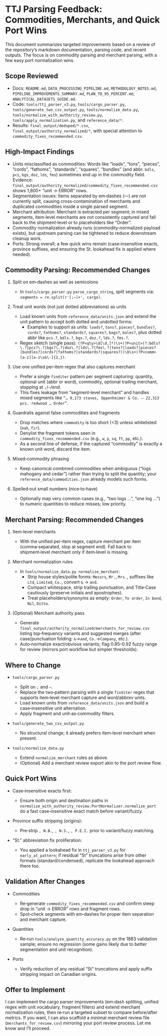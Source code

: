 # TTJ Parsing Feedback: Commodities, Merchants, and Quick Port Wins

This document summarizes targeted improvements based on a review of the repository’s markdown documentation, parsing code, and recent outputs. The focus is on commodity parsing and merchant parsing, with a few easy port normalization wins.

## Scope Reviewed
- Docs: `README.md`, `DATA_PROCESSING_PIPELINE.md`, `METHODOLOGY_NOTES.md`, `PIPELINE_IMPROVEMENTS_SUMMARY.md`, `PLAN_TO_95_PERCENT.md`, `ANALYTICAL_DATASETS_GUIDE.md`.
- Code: `tools/ttj_parser_v3.py`, `tools/cargo_parser.py`, `tools/generate_two_csv_output.py`, `tools/normalize_data.py`, `tools/normalize_with_authority_review.py`, `tools/apply_normalization.py`, and `reference_data/*`.
- Results: `final_output/deduped/*.csv`, `final_output/authority_normalized/*`, with special attention to `commodity_fixes_recommended.csv`.

## High‑Impact Findings
- Units misclassified as commodities: Words like “loads”, “tons”, “pieces”, “cords”, “fathoms”, “standards”, “squares”, “bundles” (and abbr. `bdls`, `pcs`, `bgs`, `doz`, `lds`, `fms`) sometimes end up in the commodity field. Evidence: `final_output/authority_normalized/commodity_fixes_recommended.csv` shows 1,800+ “unit → ERROR” rows.
- Segmentation issues: Items separated by em‑dashes (—) are not currently split, causing cross‑contamination of merchants and duplicated commodities inside a single parsed segment.
- Merchant attribution: Merchant is extracted per segment; in mixed segments, item‑level merchants are not consistently captured and fall back to the shipment‑level or to placeholders like “Order”.
- Commodity normalization already runs (commodity‑normalized payload exists), but upstream parsing can be tightened to reduce downstream cleanup work.
- Ports: Strong overall; a few quick wins remain (case‑insensitive exacts, province suffixes, and ensuring the St. lookahead fix is applied where needed).

## Commodity Parsing: Recommended Changes
1. Split on em‑dashes as well as semicolons
   - In `tools/cargo_parser.py` `parse_cargo_string`, split segments via: `segments = re.split(r'[;—]+', cargo)`.

2. Treat unit words (not just dotted abbreviations) as units
   - Load known units from `reference_data/units.json` and extend the unit pattern to accept both dotted and undotted forms:
     - Examples to support as units: `loads?`, `tons?`, `pieces?`, `bundles?`, `cords?`, `fathoms?`, `standards?`, `squares?`, `bags?`, `bales?`, plus dotted abbr like `pcs.?`, `bdls.?`, `bgs.?`, `doz.?`, `lds.?`, `fms.?`.
   - Regex sketch (single pass): `(?P<qty>\d[\d,]*)\s+(?P<unit>(?:bdls?\.?|pcs?\.?|bgs?\.?|doz\.?|lds\.?|fms\.?|tons?|loads?|pieces?|bundles?|cords?|fathoms?|standards?|squares?))\b\s+(?P<comm>[a-z][a-z\s&\-]{2,})`.

3. Use one unified per‑item regex that also captures merchant
   - Prefer a single `finditer` pattern per segment capturing: quantity, optional unit (abbr or word), commodity, optional trailing merchant, stopping at `;`/`—`/end.
   - This fixes leakage from “segment‑level merchant” and handles mixed segments like `“… 9,173 staves, Oppenheimer & Co. — 22,313 pcs. redwood … Order”`.

4. Guardrails against false commodities and fragments
   - Drop matches where `commodity` is too short (<3) unless whitelisted (`oak`, `fir`).
   - Denylist the fragment tokens seen in `commodity_fixes_recommended.csv` (e.g., `w`, `p`, `sq`, `ft`, `pp`, etc.).
   - As a second line of defense, if the captured “commodity” is exactly a known unit word, discard the item.

5. Mixed‑commodity phrasing
   - Keep canonical combined commodities when ambiguous (“logs mahogany and cedar”) rather than trying to split the quantity; your `reference_data/commodities.json` already models such forms.

6. Spelled‑out small numbers (nice‑to‑have)
   - Optionally map very common cases (e.g., “two logs …”, “one log …”) to numeric quantities to reduce misses; low priority.

## Merchant Parsing: Recommended Changes
1. Item‑level merchants
   - With the unified per‑item regex, capture merchant per item (comma‑separated, stop at segment end). Fall back to shipment‑level merchant only if item‑level is missing.

2. Merchant normalization rules
   - In `tools/normalize_data.py normalize_merchant`:
     - Strip house styles/polite forms: `Messrs`, `Mr.`, `Mrs.`, suffixes like `Ltd`, `Limited`, `Co.`, convert `&` → `and`.
     - Compact whitespace, strip trailing punctuation, and Title‑Case cautiously (preserve initials and apostrophes).
     - Treat placeholders/synonyms as empty: `Order`, `To order`, `In bond`, `Nil`, `Ditto`.

3. (Optional) Merchant authority pass
   - Generate `final_output/authority_normalized/merchants_for_review.csv` listing top‑frequency variants and suggested merges (after case/punctuation folding: `&`→`and`, `Co.`→`Company`, etc.).
   - Auto‑normalize exact/obvious variants; flag 0.85–0.92 fuzzy range for review (mirrors port workflow but simpler thresholds).

## Where to Change
- `tools/cargo_parser.py`
  - Split on `;` and `—`.
  - Replace the two‑pattern parsing with a single `finditer` regex that supports item‑level merchant capture and word/abbrev units.
  - Load known units from `reference_data/units.json` and build a case‑insensitive unit alternation.
  - Apply fragment and unit‑as‑commodity filters.

- `tools/generate_two_csv_output.py`
  - No structural change; it already prefers item‑level merchant when present.

- `tools/normalize_data.py`
  - Extend `normalize_merchant` rules as above.
  - (Optional) Add a merchant review export akin to the port review flow.

## Quick Port Wins
- Case‑insensitive exacts first:
  - Ensure both origin and destination paths in `normalize_with_authority_review.PortNormalizer.normalize_port` do a fast case‑insensitive exact match before variant/fuzzy.

- Province suffix stripping (origins):
  - Pre‑strip `, N.B.`, `, N.S.`, `, P.E.I.` prior to variant/fuzzy matching.

- “St.” abbreviation fix proliferation:
  - You applied a lookahead fix in `ttj_parser_v3.py` for `early_at_pattern`; if residual “St” truncations arise from other formats (standard/condensed), replicate the lookahead approach there too.

## Validation After Changes
- Commodities
  - Re‑generate `commodity_fixes_recommended.csv` and confirm steep drop in “unit → ERROR” rows and fragment rows.
  - Spot‑check segments with em‑dashes for proper item separation and merchant capture.

- Quantities
  - Re‑run `tools/analyze_quantity_accuracy.py` on the 1883 validation sample; ensure no regression (some gains likely due to better segmentation and unit recognition).

- Ports
  - Verify reduction of any residual “St” truncations and apply suffix stripping impact on Canadian origins.

## Offer to Implement
I can implement the cargo parser improvements (em‑dash splitting, unified regex with unit vocabulary, fragment filters) and extend merchant normalization rules, then re‑run a targeted subset to compare before/after metrics. If you want, I can also scaffold a minimal merchant review file (`merchants_for_review.csv`) mirroring your port review process. Let me know and I’ll proceed.

